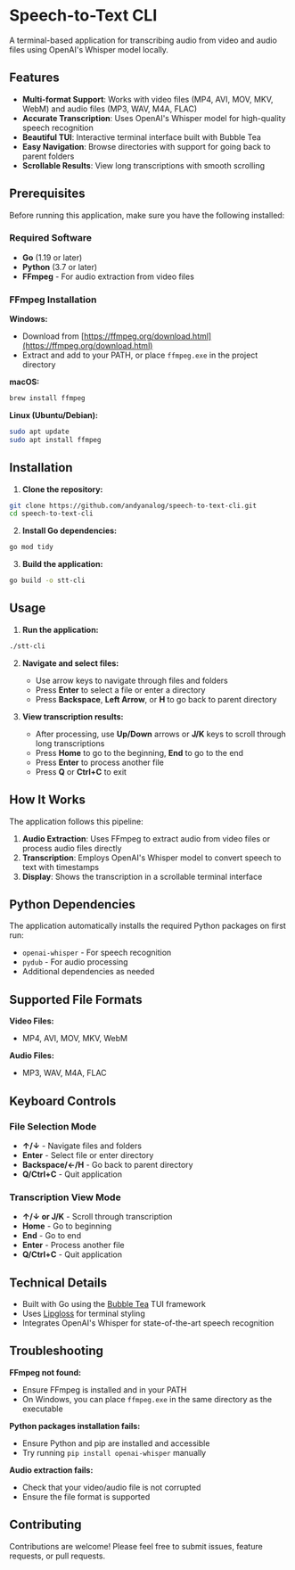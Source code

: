# Speech-to-Text CLI

A terminal-based application for transcribing audio from video and audio files using OpenAI's Whisper model locally.

## Features

- **Multi-format Support**: Works with video files (MP4, AVI, MOV, MKV, WebM) and audio files (MP3, WAV, M4A, FLAC)
- **Accurate Transcription**: Uses OpenAI's Whisper model for high-quality speech recognition
- **Beautiful TUI**: Interactive terminal interface built with Bubble Tea
- **Easy Navigation**: Browse directories with support for going back to parent folders
- **Scrollable Results**: View long transcriptions with smooth scrolling

## Prerequisites

Before running this application, make sure you have the following installed:

### Required Software
- **Go** (1.19 or later)
- **Python** (3.7 or later)
- **FFmpeg** - For audio extraction from video files

### FFmpeg Installation

**Windows:**
- Download from [https://ffmpeg.org/download.html](https://ffmpeg.org/download.html)
- Extract and add to your PATH, or place `ffmpeg.exe` in the project directory

**macOS:**
```bash
brew install ffmpeg
```

**Linux (Ubuntu/Debian):**
```bash
sudo apt update
sudo apt install ffmpeg
```

## Installation

1. **Clone the repository:**
```bash
git clone https://github.com/andyanalog/speech-to-text-cli.git
cd speech-to-text-cli
```

2. **Install Go dependencies:**
```bash
go mod tidy
```

3. **Build the application:**
```bash
go build -o stt-cli
```

## Usage

1. **Run the application:**
```bash
./stt-cli
```

2. **Navigate and select files:**
   - Use arrow keys to navigate through files and folders
   - Press **Enter** to select a file or enter a directory
   - Press **Backspace**, **Left Arrow**, or **H** to go back to parent directory

3. **View transcription results:**
   - After processing, use **Up/Down** arrows or **J/K** keys to scroll through long transcriptions
   - Press **Home** to go to the beginning, **End** to go to the end
   - Press **Enter** to process another file
   - Press **Q** or **Ctrl+C** to exit

## How It Works

The application follows this pipeline:

1. **Audio Extraction**: Uses FFmpeg to extract audio from video files or process audio files directly
2. **Transcription**: Employs OpenAI's Whisper model to convert speech to text with timestamps
3. **Display**: Shows the transcription in a scrollable terminal interface

## Python Dependencies

The application automatically installs the required Python packages on first run:
- `openai-whisper` - For speech recognition
- `pydub` - For audio processing
- Additional dependencies as needed

## Supported File Formats

**Video Files:**
- MP4, AVI, MOV, MKV, WebM

**Audio Files:**
- MP3, WAV, M4A, FLAC

## Keyboard Controls

### File Selection Mode
- **↑/↓** - Navigate files and folders
- **Enter** - Select file or enter directory
- **Backspace/←/H** - Go back to parent directory
- **Q/Ctrl+C** - Quit application

### Transcription View Mode
- **↑/↓ or J/K** - Scroll through transcription
- **Home** - Go to beginning
- **End** - Go to end
- **Enter** - Process another file
- **Q/Ctrl+C** - Quit application

## Technical Details

- Built with Go using the [Bubble Tea](https://github.com/charmbracelet/bubbletea) TUI framework
- Uses [Lipgloss](https://github.com/charmbracelet/lipgloss) for terminal styling
- Integrates OpenAI's Whisper for state-of-the-art speech recognition

## Troubleshooting

**FFmpeg not found:**
- Ensure FFmpeg is installed and in your PATH
- On Windows, you can place `ffmpeg.exe` in the same directory as the executable

**Python packages installation fails:**
- Ensure Python and pip are installed and accessible
- Try running `pip install openai-whisper` manually

**Audio extraction fails:**
- Check that your video/audio file is not corrupted
- Ensure the file format is supported

## Contributing

Contributions are welcome! Please feel free to submit issues, feature requests, or pull requests.